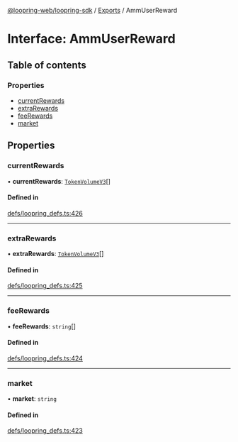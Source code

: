 [@loopring-web/loopring-sdk](../README.md) / [Exports](../modules.md) / AmmUserReward

# Interface: AmmUserReward

## Table of contents

### Properties

- [currentRewards](AmmUserReward.md#currentrewards)
- [extraRewards](AmmUserReward.md#extrarewards)
- [feeRewards](AmmUserReward.md#feerewards)
- [market](AmmUserReward.md#market)

## Properties

### currentRewards

• **currentRewards**: [`TokenVolumeV3`](TokenVolumeV3.md)[]

#### Defined in

[defs/loopring_defs.ts:426](https://github.com/Loopring/loopring_sdk/blob/fd60be9/src/defs/loopring_defs.ts#L426)

___

### extraRewards

• **extraRewards**: [`TokenVolumeV3`](TokenVolumeV3.md)[]

#### Defined in

[defs/loopring_defs.ts:425](https://github.com/Loopring/loopring_sdk/blob/fd60be9/src/defs/loopring_defs.ts#L425)

___

### feeRewards

• **feeRewards**: `string`[]

#### Defined in

[defs/loopring_defs.ts:424](https://github.com/Loopring/loopring_sdk/blob/fd60be9/src/defs/loopring_defs.ts#L424)

___

### market

• **market**: `string`

#### Defined in

[defs/loopring_defs.ts:423](https://github.com/Loopring/loopring_sdk/blob/fd60be9/src/defs/loopring_defs.ts#L423)
